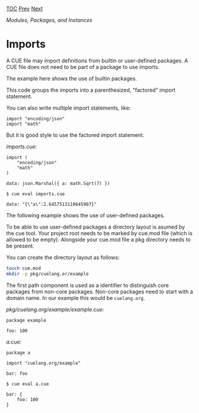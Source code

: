 [TOC](Readme.md) [Prev](packages.md) [Next](operators.md)

_Modules, Packages, and Instances_

# Imports

A CUE file may import definitions from builtin or user-defined packages.
A CUE file does not need to be part of a package to use imports.

The example here shows the use of builtin packages.

This code groups the imports into a parenthesized, "factored" import statement.

You can also write multiple import statements, like:

```
import "encoding/json"
import "math"
```

But it is good style to use the factored import statement.

<!-- CUE editor -->
_imports.cue:_
```
import (
	"encoding/json"
	"math"
)

data: json.Marshal({ a: math.Sqrt(7) })
```

<!-- result -->
`$ cue eval imports.cue`
```
data: "{\"a\":2.6457513110645907}"
```

The following example shows the use of user-defined packages.

To be able to use user-defined packages a directory layout is asumed by the cue tool.
Your project root needs to be marked by cue.mod file (which is allowed to be empty).
Alongside your cue.mod file a pkg directory needs to be present.

You can create the directory layout as follows:

```sh
touch cue.mod
mkdir -p pkg/cuelang.or/example
```

The first path component is used as a identifier
to distinguish core packages from non-core packages.
Non-core packages need to start with a domain name.
In our example this would be `cuelang.org`.

_pkg/cuelang.org/example/example.cue:_
```
package example

foo: 100
```

_a.cue:_
```
package a

import "cuelang.org/example"

bar: foo
```

`$ cue eval a.cue`
```
bar: {
    foo: 100
}
```
